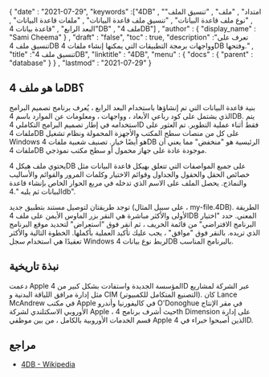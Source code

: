 {
  "date" : "2021-07-29",
  "keywords" :["4DB" , "امتداد" , "ملف" , "تنسيق الملف" , "نوع ملف قاعدة البيانات" , "تنسيق ملف قاعدة البيانات" , "ملفات قاعدة البيانات" , "البعد الرابع" , "قاعدة بيانات 4DB" , "ملف 4DB"] ,
  "author" : {
    "display_name" : "Sami Cheema"
} ,
  "draft" : "false",
  "toc" : true,
  "description" :"تعرف على تنسيق ملف 4DB وواجهات برمجة التطبيقات التي يمكنها إنشاء ملفات 4DB وفتحها." ,
  "title" :"تنسيق ملف 4DB",
  "linktitle" : "4DB",
  "menu" : {
    "docs" : {
      "parent" : "database"
}
} ,
  "lastmod" : "2021-07-29"
}

## ما هو ملف 4DB؟

بنية قاعدة البيانات التي تم إنشاؤها باستخدام البعد الرابع ، يُعرف برنامج تصميم البرامج الذي يشتمل على كود رباعي الأبعاد ، وواجهات ، ومعلومات عن الموارد باسم 4DB. يتم استخدامه في إطار تصميم البرامج التكاملي 4D فقط أثناء عملية التطوير. تم العثور على ملفات 4DB على كل من منصات سطح المكتب والأجهزة المحمولة ونظام تشغيل Windows هو أيضًا خيار. تصنيف شعبية ملفات 4DB الرئيسية هو "منخفض" مما يعني أن ملفات 4DB موجودة عادة على جهاز محمول أو سطح مكتب نموذجي.

يحتوي ملف هيكل 4DB على جميع المواصفات التي تتعلق بهيكل قاعدة البيانات مثل خصائص الحقل والحقول والجداول وقوائم الاختيار وكلمات المرور والقوائم والأساليب والنماذج. يحصل الملف على الاسم الذي تدخله في مربع الحوار الخاص بإنشاء قاعدة البيانات ثم يليه ".4db".

توجد طريقتان لتوصيل مستند بتطبيق جديد (على سبيل المثال ، my-file.4DB). الطريقة الأولى والأكثر مباشرة هي النقر بزر الماوس الأيمن على ملف 4DB المعني. حدد "اختيار البرنامج الافتراضي" من قائمة الخريف ، ثم انقر فوق "استعراض" لتحديد موقع البرنامج الذي تريده. بالنقر فوق "موافق" ، يجب عليك تأكيد العملية بأكملها. الخطوة التالية والأكثر تعقيدًا هي استخدام سجل Windows لربط نوع بيانات 4DB بالبرنامج المناسب.

## نبذة تاريخية ##

دعمت Apple المؤسسة الجديدة واستفادت بشكل كبير من 4D عبر الشركة لمشاريع مثل إدارة مرافق اللياقة البدنية و CIM (التصنيع المتكامل للكمبيوتر). كان Lance McAndrew في مكتب Apple في كاليفورنيا وأندرو O'Donoghue في مقر الإنتاج الأوروبي الاسكتلندي لشركة Apple ، حيث أشرف برنامج 4th Dimension على إدارة قسم الخدمات الأوروبية بالكامل ، من بين موظفي Apple الذين أصبحوا خبراء في 4D.

## مراجع ##

* [4DB - Wikipedia](https://en.m.wikipedia.org/wiki/4th_Dimension_(software))
